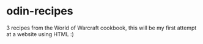 # odin-recipes
3 recipes from the World of Warcraft cookbook, this will be my first attempt at a website using HTML :)
